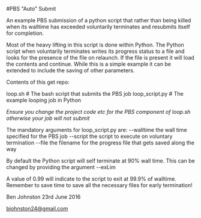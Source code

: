 #PBS "Auto" Submit

An example PBS submission of a python script that rather than being killed when
its walltime has exceeded voluntarily terminates and resubmits itself for
completion.

Most of the heavy lifting in this script is done within Python.  The Python
script when voluntarily terminates writes its progress status to a file
and looks for the presence of the file on relaunch.  If the file is present
it will load the contents and continue.  While this is a simple example
it can be extended to include the saving of other parameters.

Contents of this get repo:

loop.sh # The bash script that submits the PBS job
loop_script.py # The example looping job in Python

*Ensure you change the project code etc for the PBS component of 
loop.sh otherwise your job will not submit*

The mandatory arguments for loop_script.py are:
--walltime the wall time specified for the PBS job
--script the script to execute on voluntary termination
--file the filename for the progress file that gets saved along the way

By default the Python script will self terminate at 90% wall time.  This can be
changed by providing the argument
--exLim

A value of 0.99 will indicate to the script to exit at 99.9% of walltime. 
Remember to save time to save all the necessary files for early termination!


Ben Johnston 23rd June 2016

bjohnston24@gmail.com
